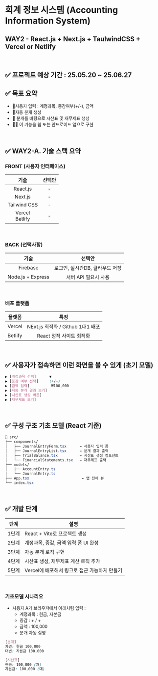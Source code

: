 # 회계 정보 시스템 (Accounting Information System)
## WAY2 - React.js + Next.js + TaulwindCSS + Vercel or Netlify

<br>

## ✅ 프로젝트 예상 기간 : 25.05.20 ~ 25.06.27

## ✅ 목표 요약 
  - 📌사용자 입력 : 계정과목, 증감여부(+/-), 금액
  - 📌자동 분개 생성
  - 📌 분개를 바탕으로 시산표 및 재무제표 생성
  - 📌📌 이 기능을 웹 또는 안드로이드 앱으로 구현

<br>

## ✅ WAY2-A. 기술 스택 요약

### FRONT (사용자 인터페이스)
| 기술 | 선택안 | 
| :---: | :---: | 
React.js | -
Next.js | - 
Tailwind CSS | -
Vercel <br> Betlify | - 

<br>

### BACK (선택사항)
| 기술 | 선택안 |
| :---: | :---: |
Firebase | 로그인, 실시간DB, 클라우드 저장
Node.js + Express | 서버 API 필요시 사용

<br>

### 배포 플랫폼 
| 플랫폼 | 특징 |
| :---: | :---: | 
Vercel | NExt.js 최적화 / Github 1대1 배포
Betlify | React 정적 사이트 최적화

<br>

## ✅ 사용자가 접속하면 이런 화면을 볼 수 있게 (초기 모델)
```scss
▶ [계정과목 선택]      ▼
▶ [증감 여부 선택]     (+/-)
▶ [금액 입력]          ₩100,000
▶ [자동 분개 결과 보기]
▶ [시산표 생성 버튼]
▶ [재무제표 보기]
```

<br>

## ✅ 구성 구조 기초 모델 (React 기준)
```css
📁 src/
├── components/
│   ├── JournalEntryForm.tsx      ← 사용자 입력 폼
│   ├── JournalEntryList.tsx      ← 분개 결과 출력
│   ├── TrialBalance.tsx          ← 시산표 생성 컴포넌트
│   └── FinancialStatements.tsx   ← 재무제표 출력
├── models/
│   ├── AccountEntry.ts
│   └── JournalEntry.ts
├── App.tsx                        ← 앱 전체 뷰
└── index.tsx
```

<br>

## ✅ 개발 단계

| 단계  | 설명                           |
| --- | ---------------------------- |
| 1단계 | React + Vite로 프로젝트 생성        |
| 2단계 | 계정과목, 증감, 금액 입력 폼 UI 완성      |
| 3단계 | 자동 분개 로직 구현                  |
| 4단계 | 시산표 생성, 재무제표 계산 로직 추가        |
| 5단계 | Vercel에 배포해서 링크로 접근 가능하게 만들기 |

<br>

### 기초모델 시나리오
* 사용자 A가 브라우저에서 아래처럼 입력 : 
    - 계정과목 : 현금, 자본금
    - 증감 : + / +
    - 금액 : 100,000
  - 분개 자동 실행
```css
[분개]
차변: 현금 100,000
대변: 자본금 100,000

[시산표]
현금: 100,000 (차)
자본금: 100,000 (대)
```